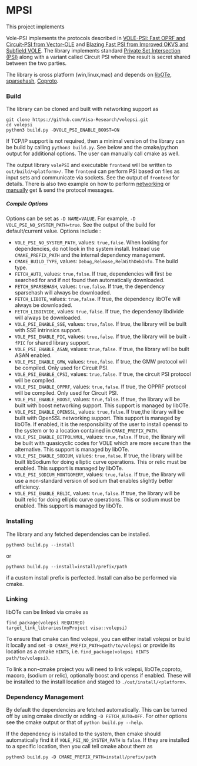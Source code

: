 # MPSI

This project implements


Vole-PSI implements the protocols described in [VOLE-PSI: Fast OPRF and Circuit-PSI from Vector-OLE](https://eprint.iacr.org/2021/266) and [Blazing Fast PSI from Improved OKVS and Subfield VOLE](misc/blazingFastPSI.pdf). The library implements standard [Private Set Intersection (PSI)](https://en.wikipedia.org/wiki/Private_set_intersection) along with a variant called Circuit PSI where the result is secret shared between the two parties.

The library is cross platform (win,linux,mac) and depends on [libOTe](https://github.com/osu-crypto/libOTe), [sparsehash](https://github.com/sparsehash/sparsehash), [Coproto](https://github.com/Visa-Research/coproto).

### Build

The library can be cloned and built with networking support as
```
git clone https://github.com/Visa-Research/volepsi.git
cd volepsi
python3 build.py -DVOLE_PSI_ENABLE_BOOST=ON
```
If TCP/IP support is not required, then a minimal version of the library can be build by calling `python3 build.py`. See below and the cmake/python output for additional options.
The user can manually call cmake as well.

The output library `volePSI` and executable `frontend` will be written to `out/build/<platform>/`. The `frontend` can perform PSI based on files as input sets and communicate via sockets. See the output of `frontend` for details. There is also two example on how to perform [networking](https://github.com/Visa-Research/volepsi/blob/main/frontend/networkSocketExample.h#L7) or [manually](https://github.com/Visa-Research/volepsi/blob/main/frontend/messagePassingExample.h#L93) get & send the protocol messages.

##### Compile Options
Options can be set as `-D NAME=VALUE`. For example, `-D VOLE_PSI_NO_SYSTEM_PATH=true`. See the output of the build for default/current value. Options include :
 * `VOLE_PSI_NO_SYSTEM_PATH`, values: `true,false`.  When looking for dependencies, do not look in the system install. Instead use `CMAKE_PREFIX_PATH` and the internal dependency management.  
* `CMAKE_BUILD_TYPE`, values: `Debug,Release,RelWithDebInfo`. The build type. 
* `FETCH_AUTO`, values: `true,false`. If true, dependencies will first be searched for and if not found then automatically downloaded.
* `FETCH_SPARSEHASH`, values: `true,false`. If true, the dependency sparsehash will always be downloaded. 
* `FETCH_LIBOTE`, values: `true,false`. If true, the dependency libOTe will always be downloaded. 
* `FETCH_LIBDIVIDE`, values: `true,false`. If true, the dependency libdivide will always be downloaded. 
* `VOLE_PSI_ENABLE_SSE`, values: `true,false`. If true, the library will be built with SSE intrinsics support. 
* `VOLE_PSI_ENABLE_PIC`, values: `true,false`. If true, the library will be built `-fPIC` for shared library support. 
* `VOLE_PSI_ENABLE_ASAN`, values: `true,false`. If true, the library will be built ASAN enabled. 
* `VOLE_PSI_ENABLE_GMW`, values: `true,false`. If true, the GMW protocol will be compiled. Only used for Circuit PSI.
* `VOLE_PSI_ENABLE_CPSI`, values: `true,false`. If true,  the circuit PSI protocol will be compiled. 
* `VOLE_PSI_ENABLE_OPPRF`, values: `true,false`.  If true, the OPPRF protocol will be compiled. Only used for Circuit PSI.
* `VOLE_PSI_ENABLE_BOOST`, values: `true,false`. If true, the library will be built with boost networking support. This support is managed by libOTe. 
* `VOLE_PSI_ENABLE_OPENSSL`, values: `true,false`. If true,the library will be built with OpenSSL networking support. This support is managed by libOTe. If enabled, it is the responsibility of the user to install openssl to the system or to a location contained in `CMAKE_PREFIX_PATH`.
* `VOLE_PSI_ENABLE_BITPOLYMUL`, values: `true,false`. If true, the library will be built with quasicyclic codes for VOLE which are more secure than the alternative. This support is managed by libOTe. 
* `VOLE_PSI_ENABLE_SODIUM`, values: `true,false`. If true, the library will be built libSodium for doing elliptic curve operations. This or relic must be enabled. This support is managed by libOTe. 
* `VOLE_PSI_SODIUM_MONTGOMERY`, values: `true,false`. If true, the library will use a non-standard version of sodium that enables slightly better efficiency. 
* `VOLE_PSI_ENABLE_RELIC`, values: `true,false`. If true, the library will be built relic for doing elliptic curve operations. This or sodium must be enabled. This support is managed by libOTe. 


### Installing

The library and any fetched dependencies can be installed. 
```
python3 build.py --install
```
or 
```
python3 build.py --install=install/prefix/path
```
if a custom install prefix is perfected. Install can also be performed via cmake.

### Linking

libOTe can be linked via cmake as
```
find_package(volepsi REQUIRED)
target_link_libraries(myProject visa::volepsi)
```
To ensure that cmake can find volepsi, you can either install volepsi or build it locally and set `-D CMAKE_PREFIX_PATH=path/to/volepsi` or provide its location as a cmake `HINTS`, i.e. `find_package(volepsi HINTS path/to/volepsi)`.

To link a non-cmake project you will need to link volepsi, libOTe,coproto, macoro, (sodium or relic), optionally boost and openss if enabled. These will be installed to the install location and staged to `./out/install/<platform>`. 


### Dependency Management

By default the dependencies are fetched automatically. This can be turned off by using cmake directly or adding `-D FETCH_AUTO=OFF`. For other options see the cmake output or that of `python build.py --help`.

If the dependency is installed to the system, then cmake should automatically find it if `VOLE_PSI_NO_SYSTEM_PATH` is `false`. If they are installed to a specific location, then you call tell cmake about them as 
```
python3 build.py -D CMAKE_PREFIX_PATH=install/prefix/path
```

